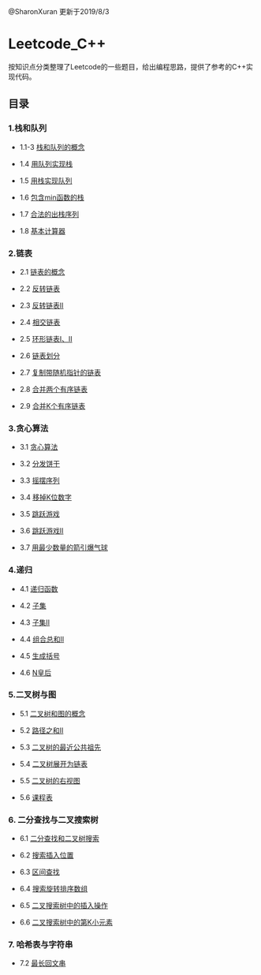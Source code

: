 
@SharonXuran 更新于2019/8/3


# Leetcode_C++

按知识点分类整理了Leetcode的一些题目，给出编程思路，提供了参考的C++实现代码。

## 目录

### 1.栈和队列

- 1.1-3 [栈和队列的概念](https://github.com/SharonXuran/Leetcode_Cplusplus/blob/master/1_Stack-Queue/1_1-3.%20Stack-Queue.md)

- 1.4 [用队列实现栈](https://github.com/SharonXuran/Leetcode_Cplusplus/blob/master/1_Stack-Queue/1_4.%20%5Bcode%5D%20%E7%94%A8%E9%98%9F%E5%88%97%E5%AE%9E%E7%8E%B0%E6%A0%88.md)

- 1.5 [用栈实现队列](https://github.com/SharonXuran/Leetcode_Cplusplus/blob/master/1_Stack-Queue/1_5.%20%5Bcode%5D%20%E7%94%A8%E6%A0%88%E5%AE%9E%E7%8E%B0%E9%98%9F%E5%88%97.md)

- 1.6 [包含min函数的栈](https://github.com/SharonXuran/Leetcode_Cplusplus/blob/master/1_Stack-Queue/1_6.%20%5Bcode%5D%E5%8C%85%E5%90%ABmin%E5%87%BD%E6%95%B0%E7%9A%84%E6%A0%88.md)

- 1.7 [合法的出栈序列](https://github.com/SharonXuran/Leetcode_Cplusplus/blob/master/1_Stack-Queue/1_7.%20%5Bcode%5D%E5%90%88%E6%B3%95%E7%9A%84%E5%87%BA%E6%A0%88%E5%BA%8F%E5%88%97.md)

- 1.8 [基本计算器](https://github.com/SharonXuran/Leetcode_Cplusplus/blob/master/1_Stack-Queue/1_8.%20%5Bcode%5D%E5%9F%BA%E6%9C%AC%E8%AE%A1%E7%AE%97%E5%99%A8.md)

### 2.链表

- 2.1 [链表的概念](https://github.com/SharonXuran/Leetcode_Cplusplus/blob/master/2_Linked%20List/2_1.%20Linked%20List.md)

- 2.2 [反转链表](https://github.com/SharonXuran/Leetcode_Cplusplus/blob/master/2_Linked%20List/2_2.%5Bcode%5D%20%E5%8F%8D%E8%BD%AC%E9%93%BE%E8%A1%A8.md)

- 2.3 [反转链表Ⅱ](https://github.com/SharonXuran/Leetcode_Cplusplus/blob/master/2_Linked%20List/2_3.%20%5Bcode%5D%20%E5%8F%8D%E8%BD%AC%E9%93%BE%E8%A1%A8%E2%85%A1.md)

- 2.4 [相交链表](https://github.com/SharonXuran/Leetcode_Cplusplus/blob/master/2_Linked%20List/2_4.%20%5Bcode%5D%20%E7%9B%B8%E4%BA%A4%E9%93%BE%E8%A1%A8.md)

- 2.5 [环形链表Ⅰ、Ⅱ](https://github.com/SharonXuran/Leetcode_Cplusplus/blob/master/2_Linked%20List/2_5.%20%5Bcode%5D%20%E7%8E%AF%E5%BD%A2%E9%93%BE%E8%A1%A8%E2%85%A0%E3%80%81%E2%85%A1.md)

- 2.6 [链表划分](https://github.com/SharonXuran/Leetcode_Cplusplus/blob/master/2_Linked%20List/2_6.%20%5Bcode%5D%20%E9%93%BE%E8%A1%A8%E5%88%92%E5%88%86.md)

- 2.7 [复制带随机指针的链表](https://github.com/SharonXuran/Leetcode_Cplusplus/blob/master/2_Linked%20List/2_7.%20%5Bcode%5D%20%E5%A4%8D%E5%88%B6%E5%B8%A6%E9%9A%8F%E6%9C%BA%E6%8C%87%E9%92%88%E7%9A%84%E9%93%BE%E8%A1%A8.md)

- 2.8 [合并两个有序链表](https://github.com/SharonXuran/Leetcode_Cplusplus/blob/master/2_Linked%20List/2_8.%20%5Bcode%5D%20%E5%90%88%E5%B9%B6%E4%B8%A4%E4%B8%AA%E6%9C%89%E5%BA%8F%E9%93%BE%E8%A1%A8.md)

- 2.9 [合并K个有序链表](https://github.com/SharonXuran/Leetcode_Cplusplus/blob/master/2_Linked%20List/2_9.%20%5Bcode%5D%20%E5%90%88%E5%B9%B6K%E4%B8%AA%E6%9C%89%E5%BA%8F%E9%93%BE%E8%A1%A8.md)

### 3.贪心算法

- 3.1 [贪心算法](https://github.com/SharonXuran/Leetcode_Cplusplus/blob/master/3_Greedy/3_1.%20%E8%B4%AA%E5%BF%83%E7%AE%97%E6%B3%95.md)

- 3.2 [分发饼干](https://github.com/SharonXuran/Leetcode_Cplusplus/blob/master/3_Greedy/3_2.%20%5Bcode%5D%20%E5%88%86%E5%8F%91%E9%A5%BC%E5%B9%B2.md)

- 3.3 [摇摆序列](https://github.com/SharonXuran/Leetcode_Cplusplus/blob/master/3_Greedy/3_3.%20%5Bcode%5D%20%E6%91%87%E6%91%86%E5%BA%8F%E5%88%97.md)

- 3.4 [移掉K位数字](https://github.com/SharonXuran/Leetcode_Cplusplus/blob/master/3_Greedy/3_4.%20%5Bcode%5D%20%E7%A7%BB%E6%8E%89K%E4%BD%8D%E6%95%B0%E5%AD%97.md)

- 3.5 [跳跃游戏](https://github.com/SharonXuran/Leetcode_Cplusplus/blob/master/3_Greedy/3_5.%20%5Bcode%5D%20%E8%B7%B3%E8%B7%83%E6%B8%B8%E6%88%8F.md)

- 3.6 [跳跃游戏Ⅱ](https://github.com/SharonXuran/Leetcode_Cplusplus/blob/master/3_Greedy/3_6.%20%5Bcode%5D%20%E8%B7%B3%E8%B7%83%E6%B8%B8%E6%88%8F%E2%85%A1.md)

- 3.7 [用最少数量的箭引爆气球](https://github.com/SharonXuran/Leetcode_Cplusplus/blob/master/3_Greedy/3_7.%20%5Bcode%5D%20%E7%94%A8%E6%9C%80%E5%B0%91%E6%95%B0%E9%87%8F%E7%9A%84%E7%AE%AD%E5%BC%95%E7%88%86%E6%B0%94%E7%90%83.md)

### 4.递归

- 4.1 [递归函数](https://github.com/SharonXuran/Leetcode_Cplusplus/blob/master/4_Recursion/4_1.%20%E9%80%92%E5%BD%92%E5%87%BD%E6%95%B0.md)

- 4.2 [子集](https://github.com/SharonXuran/Leetcode_Cplusplus/blob/master/4_Recursion/4_2.%20%5Bcode%5D%20%E5%AD%90%E9%9B%86.md)

- 4.3 [子集Ⅱ](https://github.com/SharonXuran/Leetcode_Cplusplus/blob/master/4_Recursion/4_3.%20%5Bcode%5D%20%E5%AD%90%E9%9B%86%E2%85%A1.md)

- 4.4 [组合总和Ⅱ](https://github.com/SharonXuran/Leetcode_Cplusplus/blob/master/4_Recursion/4_4.%20%5Bcode%5D%20%E7%BB%84%E5%90%88%E6%80%BB%E5%92%8C%E2%85%A1.md)

- 4.5 [生成括号](https://github.com/SharonXuran/Leetcode_Cplusplus/blob/master/4_Recursion/4_5.%20%5Bcode%5D%20%E7%94%9F%E6%88%90%E6%8B%AC%E5%8F%B7.md)

- 4.6 [N皇后](https://github.com/SharonXuran/Leetcode_Cplusplus/blob/master/4_Recursion/4_6.%20%5Bcode%5D%20N%E7%9A%87%E5%90%8E.md)

### 5.二叉树与图

- 5.1 [二叉树和图的概念](https://github.com/SharonXuran/Leetcode_Cplusplus/blob/master/5_Binary%20Tree%20%26%20Graph/5_1.%20%E4%BA%8C%E5%8F%89%E6%A0%91%E5%92%8C%E5%9B%BE%E7%9A%84%E6%A6%82%E5%BF%B5.md)

- 5.2 [路径之和Ⅱ](https://github.com/SharonXuran/Leetcode_Cplusplus/blob/master/5_Binary%20Tree%20%26%20Graph/5_2.%20%5Bcode%5D%20%E8%B7%AF%E5%BE%84%E4%B9%8B%E5%92%8C%E2%85%A1.md)

- 5.3 [二叉树的最近公共祖先](https://github.com/SharonXuran/Leetcode_Cplusplus/blob/master/5_Binary%20Tree%20%26%20Graph/5_3.%20%5Bcode%5D%20%E4%BA%8C%E5%8F%89%E6%A0%91%E7%9A%84%E6%9C%80%E8%BF%91%E5%85%AC%E5%85%B1%E7%A5%96%E5%85%88.md)

- 5.4 [二叉树展开为链表](https://github.com/SharonXuran/Leetcode_Cplusplus/blob/master/5_Binary%20Tree%20%26%20Graph/5_4.%20%5Bcode%5D%20%E4%BA%8C%E5%8F%89%E6%A0%91%E5%B1%95%E5%BC%80%E4%B8%BA%E9%93%BE%E8%A1%A8.md)

- 5.5 [二叉树的右视图](https://github.com/SharonXuran/Leetcode_Cplusplus/blob/master/5_Binary%20Tree%20%26%20Graph/5_5.%20%5Bcode%5D%20%E4%BA%8C%E5%8F%89%E6%A0%91%E7%9A%84%E5%8F%B3%E8%A7%86%E5%9B%BE.md)

- 5.6 [课程表](https://github.com/SharonXuran/Leetcode_Cplusplus/blob/master/5_Binary%20Tree%20%26%20Graph/5_6.%20%5Bcode%5D%20%E8%AF%BE%E7%A8%8B%E8%A1%A8.md)

### 6. 二分查找与二叉搜索树

- 6.1 [二分查找和二叉树搜索](https://github.com/SharonXuran/Leetcode_Cplusplus/blob/master/6_Binary%20Search%20%26%20Binary%20Search%20Tree/6_1.%20%E4%BA%8C%E5%88%86%E6%9F%A5%E6%89%BE%E5%92%8C%E4%BA%8C%E5%8F%89%E6%A0%91%E6%90%9C%E7%B4%A2.md)

- 6.2 [搜索插入位置](https://github.com/SharonXuran/Leetcode_Cplusplus/blob/master/6_Binary%20Search%20%26%20Binary%20Search%20Tree/6_2.%20%5Bcode%5D%20%E6%90%9C%E7%B4%A2%E6%8F%92%E5%85%A5%E4%BD%8D%E7%BD%AE.md)

- 6.3 [区间查找](https://github.com/SharonXuran/Leetcode_Cplusplus/blob/master/6_Binary%20Search%20%26%20Binary%20Search%20Tree/6_3.%20%5Bcode%5D%20%E5%8C%BA%E9%97%B4%E6%9F%A5%E6%89%BE.md)

- 6.4 [搜索旋转排序数组](https://github.com/SharonXuran/Leetcode_Cplusplus/blob/master/6_Binary%20Search%20%26%20Binary%20Search%20Tree/6_4.%20%5Bcode%5D%20%E6%90%9C%E7%B4%A2%E6%97%8B%E8%BD%AC%E6%8E%92%E5%BA%8F%E6%95%B0%E7%BB%84.md)

- 6.5 [二叉搜索树中的插入操作](https://github.com/SharonXuran/Leetcode_Cplusplus/blob/master/6_Binary%20Search%20%26%20Binary%20Search%20Tree/6_5.%20%5Bcode%5D%20%E4%BA%8C%E5%8F%89%E6%90%9C%E7%B4%A2%E6%A0%91%E4%B8%AD%E7%9A%84%E6%8F%92%E5%85%A5%E6%93%8D%E4%BD%9C.md)

- 6.6 [二叉搜索树中的第K小元素](https://github.com/SharonXuran/Leetcode_Cplusplus/blob/master/6_Binary%20Search%20%26%20Binary%20Search%20Tree/6_6.%20%5Bcode%5D%20%E4%BA%8C%E5%8F%89%E6%90%9C%E7%B4%A2%E6%A0%91%E4%B8%AD%E7%9A%84%E7%AC%ACK%E5%B0%8F%E5%85%83%E7%B4%A0.md)

### 7. 哈希表与字符串

- 7.2 [最长回文串](https://github.com/SharonXuran/Leetcode_Cplusplus/blob/master/7_HashTable%26String/7_2.%20%5Bcode%5D%20%E6%9C%80%E9%95%BF%E5%9B%9E%E6%96%87%E4%B8%B2.md)






